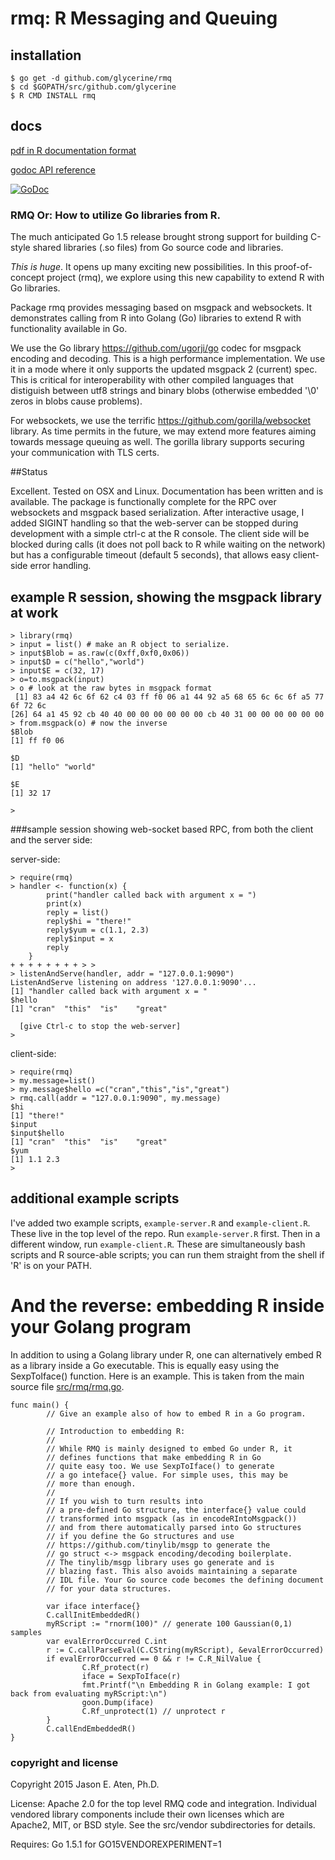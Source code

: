 # rmq: R Messaging and Queuing

## installation

~~~
$ go get -d github.com/glycerine/rmq
$ cd $GOPATH/src/github.com/glycerine
$ R CMD INSTALL rmq
~~~

## docs

[pdf in R documentation format](https://github.com/glycerine/rmq/blob/master/rmq.pdf)

[godoc API reference](https://godoc.org/github.com/glycerine/rmq)

[![GoDoc](https://godoc.org/github.com/glycerine/rmq?status.svg)](https://godoc.org/github.com/glycerine/rmq)

### RMQ Or: How to utilize Go libraries from R.

The much anticipated Go 1.5 release brought strong support for building C-style shared libraries (.so files) from Go source code and libraries. 

*This is huge*. It opens up many exciting new possibilities. In this proof-of-concept project (rmq), we explore using this new capability to extend R with Go libraries.

Package rmq provides messaging based on msgpack and websockets. It demonstrates calling from R into Golang (Go) libraries to extend R with functionality available in Go.

We use the Go library https://github.com/ugorji/go codec for msgpack encoding and decoding. This is a high performance implementation. We use it in a mode where it only supports the updated msgpack 2 (current) spec. This is critical for interoperability with other compiled languages that distiguish between utf8 strings and binary blobs (otherwise embedded '\0' zeros in blobs cause problems).

For websockets, we use the terrific https://github.com/gorilla/websocket library. As time permits in the future, we may extend more features aiming towards message queuing as well. The gorilla library supports securing your communication with TLS certs.

##Status

Excellent. Tested on OSX and Linux. Documentation has been written and is available. The package is functionally complete for the RPC over websockets and msgpack based serialization.  After interactive usage, I added SIGINT handling so that the web-server can be stopped during development with a simple ctrl-c at the R console. The client side will be blocked during calls (it does not poll back to R while waiting on the network) but has a configurable timeout (default 5 seconds), that allows easy client-side error handling.



## example R session, showing the msgpack library at work

~~~
> library(rmq)
> input = list() # make an R object to serialize.
> input$Blob = as.raw(c(0xff,0xf0,0x06))
> input$D = c("hello","world")
> input$E = c(32, 17)
> o=to.msgpack(input)
> o # look at the raw bytes in msgpack format
 [1] 83 a4 42 6c 6f 62 c4 03 ff f0 06 a1 44 92 a5 68 65 6c 6c 6f a5 77 6f 72 6c
[26] 64 a1 45 92 cb 40 40 00 00 00 00 00 00 cb 40 31 00 00 00 00 00 00
> from.msgpack(o) # now the inverse
$Blob
[1] ff f0 06

$D
[1] "hello" "world"

$E
[1] 32 17

> 
~~~

###sample session showing web-socket based RPC, from both the client and the server side:

server-side:
~~~
> require(rmq) 
> handler <- function(x) {
        print("handler called back with argument x = ")
        print(x)
        reply = list()
        reply$hi = "there!"
        reply$yum = c(1.1, 2.3)
        reply$input = x
        reply
    }
+ + + + + + + + > > 
> listenAndServe(handler, addr = "127.0.0.1:9090")
ListenAndServe listening on address '127.0.0.1:9090'...
[1] "handler called back with argument x = "
$hello
[1] "cran"  "this"  "is"    "great"

  [give Ctrl-c to stop the web-server]
>
~~~

client-side:
~~~
> require(rmq)
> my.message=list()
> my.message$hello =c("cran","this","is","great")
> rmq.call(addr = "127.0.0.1:9090", my.message)
$hi
[1] "there!"
$input
$input$hello
[1] "cran"  "this"  "is"    "great"
$yum
[1] 1.1 2.3
> 
~~~

## additional example scripts

I've added two example scripts, `example-server.R` and `example-client.R`. These live in the top level of the repo. Run `example-server.R` first. Then in a different window, run `example-client.R`. These are simultaneously bash scripts and R source-able scripts; you can run them straight from the shell if 'R' is on your PATH.


# And the reverse: embedding R inside your Golang program

In addition to using a Golang library under R, one can alternatively embed R as a library inside a Go executable. This is equally easy
using the SexpToIface() function. Here is an example. This is taken from the main source file [src/rmq/rmq.go](https://github.com/glycerine/rmq/blob/master/src/rmq/rmq.go). 

~~~
func main() {
        // Give an example also of how to embed R in a Go program.

        // Introduction to embedding R:
        //
        // While RMQ is mainly designed to embed Go under R, it
        // defines functions that make embedding R in Go
        // quite easy too. We use SexpToIface() to generate
        // a go inteface{} value. For simple uses, this may be
        // more than enough.
        //
        // If you wish to turn results into
        // a pre-defined Go structure, the interface{} value could
        // transformed into msgpack (as in encodeRIntoMsgpack())
        // and from there automatically parsed into Go structures
        // if you define the Go structures and use
        // https://github.com/tinylib/msgp to generate the
        // go struct <-> msgpack encoding/decoding boilerplate.
        // The tinylib/msgp library uses go generate and is
        // blazing fast. This also avoids maintaining a separate
        // IDL file. Your Go source code becomes the defining document
        // for your data structures.

        var iface interface{}
        C.callInitEmbeddedR()
        myRScript := "rnorm(100)" // generate 100 Gaussian(0,1) samples
        var evalErrorOccurred C.int
        r := C.callParseEval(C.CString(myRScript), &evalErrorOccurred)
        if evalErrorOccurred == 0 && r != C.R_NilValue {
                C.Rf_protect(r)
                iface = SexpToIface(r)
                fmt.Printf("\n Embedding R in Golang example: I got back from evaluating myRScript:\n")
                goon.Dump(iface)
                C.Rf_unprotect(1) // unprotect r
        }
        C.callEndEmbeddedR()
}
~~~


### copyright and license

Copyright 2015 Jason E. Aten, Ph.D.

License: Apache 2.0 for the top level RMQ code and integration. Individual vendored library components include their own licenses which are Apache2, MIT, or BSD style. See the src/vendor subdirectories for details.

Requires: Go 1.5.1 for GO15VENDOREXPERIMENT=1
